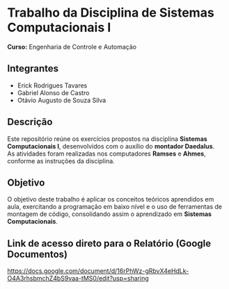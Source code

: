 # Trabalho da Disciplina de Sistemas Computacionais I  
**Curso:** Engenharia de Controle e Automação  

## Integrantes
- Erick Rodrigues Tavares  
- Gabriel Alonso de Castro  
- Otávio Augusto de Souza Silva
## Descrição
Este repositório reúne os exercícios propostos na disciplina **Sistemas Computacionais I**, desenvolvidos com o auxílio do **montador Daedalus**.  
As atividades foram realizadas nos computadores **Ramses** e **Ahmes**, conforme as instruções da disciplina.  

## Objetivo
O objetivo deste trabalho é aplicar os conceitos teóricos aprendidos em aula, exercitando a programação em baixo nível e o uso de ferramentas de montagem de código, consolidando assim o aprendizado em **Sistemas Computacionais**.

## Link de acesso direto para o Relatório (Google Documentos)
https://docs.google.com/document/d/16rPhWz-gRbvX4eHdLk-O4A3rhsbmchZ4bS9vaa-tMS0/edit?usp=sharing
